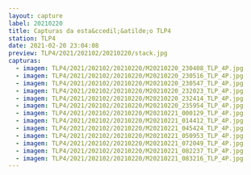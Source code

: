 ```yaml
---
layout: capture
label: 20210220
title: Capturas da esta&ccedil;&atilde;o TLP4
station: TLP4
date: 2021-02-20 23:04:08
preview: TLP4/2021/202102/20210220/stack.jpg
capturas:
  - imagem: TLP4/2021/202102/20210220/M20210220_230408_TLP_4P.jpg
  - imagem: TLP4/2021/202102/20210220/M20210220_230516_TLP_4P.jpg
  - imagem: TLP4/2021/202102/20210220/M20210220_230547_TLP_4P.jpg
  - imagem: TLP4/2021/202102/20210220/M20210220_232023_TLP_4P.jpg
  - imagem: TLP4/2021/202102/20210220/M20210220_232414_TLP_4P.jpg
  - imagem: TLP4/2021/202102/20210220/M20210220_235954_TLP_4P.jpg
  - imagem: TLP4/2021/202102/20210220/M20210221_000129_TLP_4P.jpg
  - imagem: TLP4/2021/202102/20210220/M20210221_014412_TLP_4P.jpg
  - imagem: TLP4/2021/202102/20210220/M20210221_045424_TLP_4P.jpg
  - imagem: TLP4/2021/202102/20210220/M20210221_050953_TLP_4P.jpg
  - imagem: TLP4/2021/202102/20210220/M20210221_072049_TLP_4P.jpg
  - imagem: TLP4/2021/202102/20210220/M20210221_082237_TLP_4P.jpg
  - imagem: TLP4/2021/202102/20210220/M20210221_083216_TLP_4P.jpg
---
```

